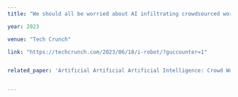 ```yaml
---
title: "We should all be worried about AI infiltrating crowdsourced work"

year: 2023

venue: "Tech Crunch"

link: "https://techcrunch.com/2023/06/18/i-robot/?guccounter=1"


related_paper: 'Artificial Artificial Artificial Intelligence: Crowd Workers Widely Use Large Language Models for Text Production Tasks'


---
```


